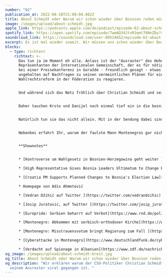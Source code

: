 ```yaml
---
number: "62"
publication_at: 2022-08-28T21:08:04.862Z
title: About Schmidt oder Warum wir schon wieder über Bosnien reden müssen
image: /images/upload/about-schmidt.jpg
apple_link: https://podcasts.apple.com/de/podcast/episode-62-about-schmidt-oder-warum-wir-schon-wieder/id1170436903?i=1000577598354
spotify_link: https://open.spotify.com/episode/7wmAQ34JtvR3emt76NnZDy?si=c20c7746dcd144a8
soundcloud_link: https://soundcloud.com/user-89524652/episode-62-about-schmidt-oder-warum-wir-schon-wieder-uber-bosnien-reden-mussen
excerpt: Es ist mal wieder soweit. Wir müssen uns schon wieder über Bosnien unterhalten.
blocks:
  - type: richtext
    richtext: >-
      Das tun ja im Moment eh alle. Anlass ist der "Ausraster" des Hohen
      Repräsentanten der Internationalen Gemeinschaft, der es für nötig befand,
      bei einer Pressekonferenz in Goražde - freundlich gesagt - etwas
      ungehalten auf Nachfragen zu seinen vermeintlichen Plänen für eine
      Wahlrechtsreform in der Föderation zu reagieren.


      Und während sich das Netz fröhlich über Christian Schmidt und seine "balkanische" Unbeherrschtheit lustig macht, kommt vor allem in der deutschsprachigen Berichterstattung etwas zu kurz worum es eigentlich geht.


      Daher tauchen Krsto und Danijel noch einmal tief ein in die bosnische Verfassung, das Wahlrecht in der Föderation - die ja nur eine Teilentität ist - und befassen sich - wie könnte es anders sein - mit Fragen des ethnischen Proporzes. Das hat ja Tradition.


      Natürlich tun sie das nicht allein. Mit in der Sendung dabei sind die Bundestagsabgeordneten Adis Ahmetović und Josip Juratović, sowie der Osteuropa-Experte Vedran Džihić. Wenn Ihr am Ende dieser Folge also nicht verstanden habt, worum es geht, wissen wir auch nicht weiter.


      Nebenbei erfahrt Ihr, warum der faulste Mann Montenegros gar nicht erfreut ist, wenn man ihn als Faulenzer tituliert. Warum ebenfalls in Montenegro die Regierung gestürzt wurde und was eigentlich in Serbien so abgeht (viel).


      **Shownotes**


      * [Kontroverse um Wahlgesetz in Bosnien-Herzegowina geht weiter ](https://www.derstandard.de/story/2000137642245/kontroverse-um-wahlgesetz-in-bosnien-herzegowina-geht-weiter)(Der Standard) 

      * [High Representative Gives Bosnia Leaders Ultimatum to Change Election Law](https://balkaninsight.com/2022/07/27/high-representative-gives-bosnia-leaders-ultimatum-to-change-election-law/) (Balkan Insight) 

      * [Croatia PM Supports Planned Changes to Bosnia's Election Law](https://balkaninsight.com/2022/07/25/croatia-pm-supports-planned-changes-to-bosnias-election-law/) (Balkan Insight) 

      * Homepage von Adis Ahmetović

      * [Vedran Džihić auf Twitter ](https://twitter.com/vedrandzihic)

      * [Josip Juratović, auf Twitter ](https://twitter.com/josip_juratovic)

      * [Europride: Serbien beharrt auf Verbot](https://www.rnd.de/politik/europride-serbien-bleibt-beim-verbot-QKABNFBEOSXHVZCNLTBF6KG6CE.html) (RND)

      * [Montenegro: Abkommen mit serbisch-orthodoxer Kirche](https://www.vaticannews.va/de/welt/news/2022-08/montenegro-kirche-serbisch-orthodox-politik-abkommen-streit.html) (Vatican News)

      * [Montenegro: Misstrauensvotum bringt Regierung zum Fall ](https://www.tagesschau.de/ausland/europa/montenegro-misstrauensvotum-abazovic-101.html)(tagesschau) 

      * [Cyberattacke in Montenegro](https://www.deutschlandfunk.de/cyberattacke-in-montenegro-100.html) (Deutschlandfunk) 

      * [Verdacht auf Spionage in Albanien](https://www.zdf.de/nachrichten/panorama/albanien-russen-ukrainer-militaeranlage-spionage-100.html) (zdf heute)
og_image: /images/upload/about-schmidt-breit.jpg
og_title: About Schmidt oder Warum wir schon wieder über Bosnien reden müssen
og_description: "Wir erklären warum der CSU-Politiker Christian Schmidt mit
  seinem Ausraster viral gegangen ist. "
---
```

